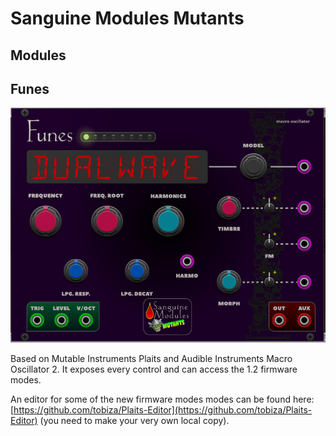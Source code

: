 # Sanguine Modules Mutants

## Modules

## Funes

![alt text](pics/funes.png)

Based on Mutable Instruments Plaits and Audible Instruments Macro Oscillator 2. It exposes every control and can access the 1.2 firmware modes.

An editor for some of the new firmware modes modes can be found here: [https://github.com/tobiza/Plaits-Editor](https://github.com/tobiza/Plaits-Editor) (you need to make your very own local copy).
